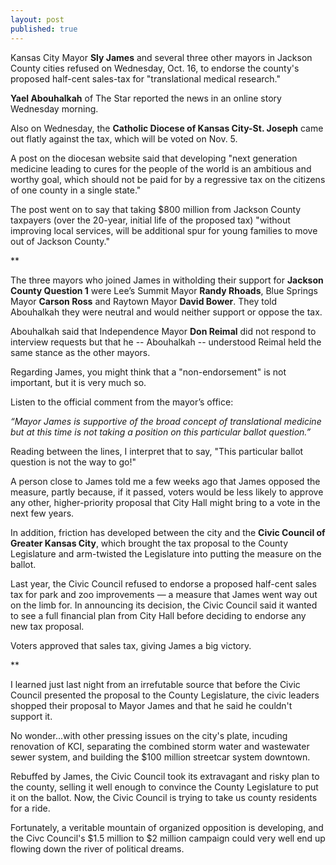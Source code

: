```yaml
---
layout: post
published: true
---
```


Kansas City Mayor **Sly James** and several three other mayors in Jackson County cities refused on Wednesday, Oct. 16, to endorse the county's proposed half-cent sales-tax for "translational medical research."

**Yael Abouhalkah** of The Star reported the news in an online story Wednesday morning.

Also on Wednesday, the **Catholic Diocese of Kansas City-St. Joseph** came out flatly against the tax, which will be voted on Nov. 5.

A post on the diocesan website said that developing "next generation medicine leading to cures for the people of the world is an ambitious and worthy goal, which should not be paid for by a regressive tax on the citizens of one county in a single state."

The post went on to say that taking $800 million from Jackson County taxpayers (over the 20-year, initial life of the proposed tax) "without improving local services, will be additional spur for young families to move out of Jackson County."

**

The three mayors who joined James in witholding their support for **Jackson County Question 1** were Lee’s Summit Mayor **Randy Rhoads**, Blue Springs Mayor **Carson Ross** and Raytown Mayor **David Bower**. They told Abouhalkah they were neutral and would neither support or oppose the tax. 

Abouhalkah said that Independence Mayor **Don Reimal** did not respond to interview requests but that he -- Abouhalkah -- understood Reimal held the same stance as the other mayors. 

Regarding James, you might think that a "non-endorsement" is not important, but it is very much so.

Listen to the official comment from the mayor’s office:

_“Mayor James is supportive of the broad concept of translational medicine but at this time is not taking a position on this particular ballot question.”_

Reading between the lines, I interpret that to say, "This particular ballot question is not the way to go!"

A person close to James told me a few weeks ago that James opposed the measure, partly because, if it passed, voters would be less likely to approve any other, higher-priority proposal that City Hall might bring to a vote in the next few years.

In addition, friction has developed between the city and the **Civic Council of Greater Kansas City**, which brought the tax proposal to the County Legislature and arm-twisted the Legislature into putting the measure on the ballot.

Last year, the Civic Council refused to endorse a proposed half-cent sales tax for park and zoo improvements — a measure that James went way out on the limb for. In announcing its decision, the Civic Council said it wanted to see a full financial plan from City Hall before deciding to endorse any new tax proposal.

Voters approved that sales tax, giving James a big victory.

**

I learned just last night from an irrefutable source that before the Civic Council presented the proposal to the County Legislature, the civic leaders shopped their proposal to Mayor James and that he said he couldn't support it.

No wonder...with other pressing issues on the city's plate, incuding renovation of KCI, separating the combined storm water and wastewater sewer system, and building the $100 million streetcar system downtown.

Rebuffed by James, the Civic Council took its extravagant and risky plan to the county, selling it well enough to convince the County Legislature to put it on the ballot. Now, the Civic Council is trying to take us county residents for a ride.

Fortunately, a veritable mountain of organized opposition is developing, and the Civc Council's $1.5 million to $2 million campaign could very well end up flowing down the river of political dreams.
